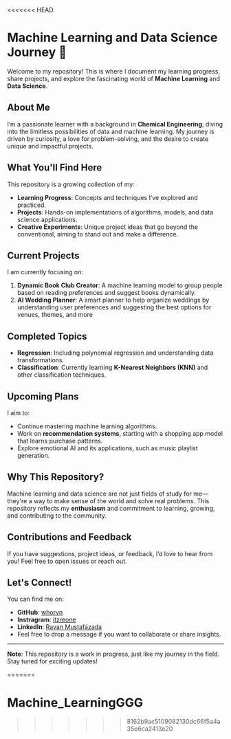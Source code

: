 <<<<<<< HEAD
# Machine Learning and Data Science Journey 🚀

Welcome to my repository! This is where I document my learning progress, share projects, and explore the fascinating world of **Machine Learning** and **Data Science**. 

## About Me
I’m a passionate learner with a background in **Chemical Engineering**, diving into the limitless possibilities of data and machine learning. My journey is driven by curiosity, a love for problem-solving, and the desire to create unique and impactful projects.

## What You'll Find Here
This repository is a growing collection of my:
- **Learning Progress**: Concepts and techniques I’ve explored and practiced.
- **Projects**: Hands-on implementations of algorithms, models, and data science applications.
- **Creative Experiments**: Unique project ideas that go beyond the conventional, aiming to stand out and make a difference.

## Current Projects
I am currently focusing on:
1. **Dynamic Book Club Creator**: A machine learning model to group people based on reading preferences and suggest books dynamically.
2. **AI Wedding Planner**: A smart planner to help organize weddings by understanding user preferences and suggesting the best options for venues, themes, and more

## Completed Topics
- **Regression**: Including polynomial regression and understanding data transformations.
- **Classification**: Currently learning **K-Nearest Neighbors (KNN)** and other classification techniques.

## Upcoming Plans
I aim to:
- Continue mastering machine learning algorithms.
- Work on **recommendation systems**, starting with a shopping app model that learns purchase patterns.
- Explore emotional AI and its applications, such as music playlist generation.

## Why This Repository?
Machine learning and data science are not just fields of study for me—they're a way to make sense of the world and solve real problems. This repository reflects my **enthusiasm** and commitment to learning, growing, and contributing to the community.

## Contributions and Feedback
If you have suggestions, project ideas, or feedback, I’d love to hear from you! Feel free to open issues or reach out.

## Let's Connect!
You can find me on:
- **GitHub**: [whorvn](https://github.com/whorvn)
- **Instragram**: [itzreone](https://instagram.com/itzreone)
- **LinkedIn**: [Ravan Mustafazada](https://linkedin.com/in/itzreone)
- Feel free to drop a message if you want to collaborate or share insights.
---

**Note**: This repository is a work in progress, just like my journey in the field. Stay tuned for exciting updates!

=======
# Machine_LearningGGG
>>>>>>> 8162b9ac5109082130dc66f5a4a35e6ca2413e20

